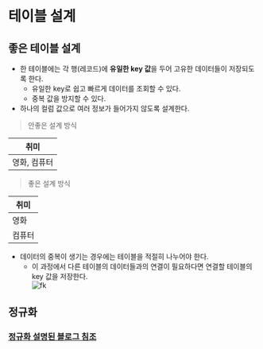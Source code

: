# 테이블 설계

## 좋은 테이블 설계
* 한 테이블에는 각 행(레코드)에 **유일한 key 값**을 두어 고유한 데이터들이 저장되도록 한다.
  * 유일한 key로 쉽고 빠르게 데이터를 조회할 수 있다.
  * 중복 값을 방지할 수 있다.
* 하나의 컬럼 값으로 여러 정보가 들어가지 않도록 설계한다.

> 안좋은 설계 방식

  |취미|
  |---|
  |영화, 컴퓨터|

> 좋은 설계 방식

  |취미|
  |---|
  |영화|
  |컴퓨터|

* 데이터의 중복이 생기는 경우에는 테이블을 적절히 나누어야 한다.
  * 이 과정에서 다른 테이블의 데이터들과의 연결이 필요하다면 연결할 테이블의 key 값을 저장한다.  
![fk](/material/images/marobiana/db/fk.png)

## 정규화

### [정규화 설명된 블로그 침조](https://googry.tistory.com/33)
